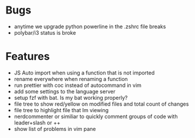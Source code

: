 
# Bugs

- anytime we upgrade python powerline in the .zshrc file breaks
- polybar/i3 status is broke


# Features

- JS Auto import when using a function that is not imported
- rename everywhere when renaming a function
- run prettier with coc instead of autocommand in vim
- add some settings to the language server
- setup fzf with bat. Is my bat working properly?
- file tree to show red/yellow on modified files and total count of changes
- file tree to highlight file that Im viewing
- nerdcommenter or similiar to quickly comment groups of code with leader+slash or ++
- show list of problems in vim pane 
